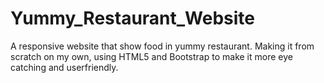 # Yummy_Restaurant_Website
A responsive website that show food in yummy restaurant. Making it from scratch on my own, using HTML5 and Bootstrap to make it more eye catching and userfriendly.

